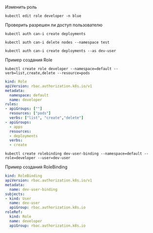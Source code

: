 Изменить роль
```console
kubectl edit role developer -n blue
```
Проверить разрешен ли доступ пользователю
```console
kubectl auth can-i create deployments
```
```console
kubectl auth can-i delete nodes --namespace test
```
```console
kubectl auth can-i create deployments --as dev-user
```

Пример создания Role
```console
kubectl create role developer --namespace=default --verb=list,create,delete --resource=pods
```

```yaml
kind: Role
apiVersion: rbac.authorization.k8s.io/v1
metadata:
  namespace: default
  name: developer
rules:
- apiGroups: [""]
  resources: ["pods"]
  verbs: ["list", "create","delete"]
- apiGroups:
  - apps
  resources:
  - deployments
  verbs:
  - create
```
```console
kubectl create rolebinding dev-user-binding --namespace=default --role=developer --user=dev-user
```
Пример создания RoleBinding
```yaml
kind: RoleBinding
apiVersion: rbac.authorization.k8s.io/v1
metadata:
  name: dev-user-binding
subjects:
- kind: User
  name: dev-user
  apiGroup: rbac.authorization.k8s.io
roleRef:
  kind: Role
  name: developer
  apiGroup: rbac.authorization.k8s.io
```
